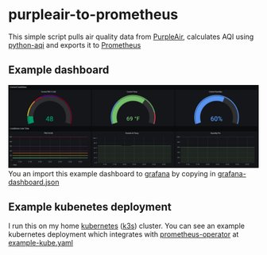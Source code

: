 # purpleair-to-prometheus
This simple script pulls air quality data from [PurpleAir](https://www.purpleair.com), calculates AQI using [python-aqi](https://pypi.org/project/python-aqi/) and exports it to [Prometheus](https://prometheus.io/) 

## Example dashboard
![example dashboard screenshot](./grafana-screenshot.png)
You an import this example dashboard to [grafana](https://github.com/grafana/grafana) by copying in [grafana-dashboard.json](./grafana-dashboard.json)

## Example kubenetes deployment
I run this on my home [kubernetes](https://kubernetes.io/) ([k3s](https://k3s.io/)) cluster. You can see an example kubernetes deployment which integrates with [prometheus-operator](https://github.com/prometheus-operator) at [example-kube.yaml](./example-kube.yaml)
